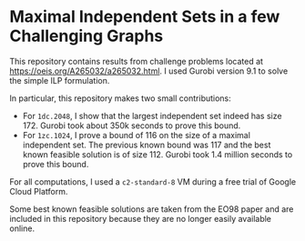 # Maximal Independent Sets in a few Challenging Graphs

This repository contains results from challenge problems located at https://oeis.org/A265032/a265032.html. I used Gurobi version 9.1 to solve the simple ILP formulation.

In particular, this repository makes two small contributions:
* For `1dc.2048`, I show that the largest independent set indeed has size 172. Gurobi took about 350k seconds to prove this bound.
* For `1zc.1024`, I prove a bound of 116 on the size of a maximal independent set. The previous known bound was 117 and the best known feasible solution is of size 112. Gurobi took 1.4 million seconds to prove this bound.

For all computations, I used a `c2-standard-8` VM during a free trial of Google Cloud Platform.

Some best known feasible solutions are taken from the EO98 paper and are included in this repository because they are no longer easily available online.
